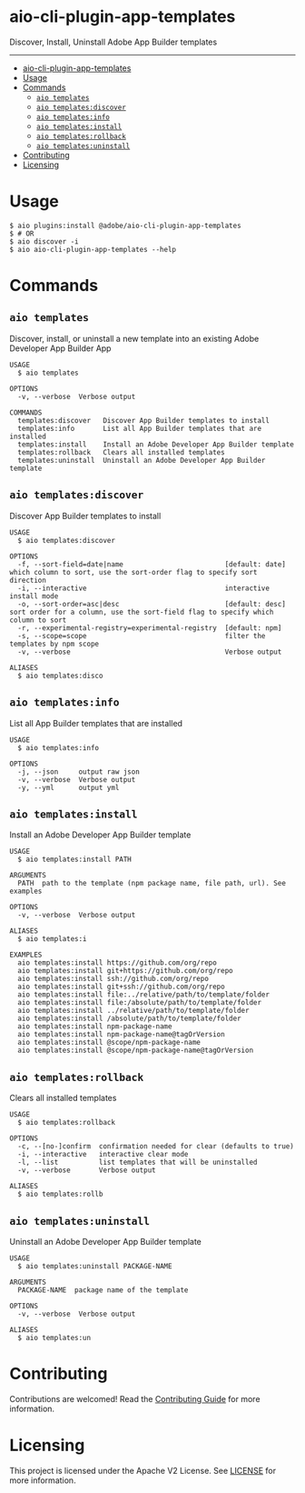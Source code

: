 <!--
Copyright 2022 Adobe. All rights reserved.
This file is licensed to you under the Apache License, Version 2.0 (the "License");
you may not use this file except in compliance with the License. You may obtain a copy
of the License at http://www.apache.org/licenses/LICENSE-2.0

Unless required by applicable law or agreed to in writing, software distributed under
the License is distributed on an "AS IS" BASIS, WITHOUT WARRANTIES OR REPRESENTATIONS
OF ANY KIND, either express or implied. See the License for the specific language
governing permissions and limitations under the License.
-->
# aio-cli-plugin-app-templates
Discover, Install, Uninstall Adobe App Builder templates

---

<!-- toc -->
- [aio-cli-plugin-app-templates](#aio-cli-plugin-app-templates)
- [Usage](#usage)
- [Commands](#commands)
  - [`aio templates`](#aio-templates)
  - [`aio templates:discover`](#aio-templatesdiscover)
  - [`aio templates:info`](#aio-templatesinfo)
  - [`aio templates:install`](#aio-templatesinstall)
  - [`aio templates:rollback`](#aio-templatesrollback)
  - [`aio templates:uninstall`](#aio-templatesuninstall)
- [Contributing](#contributing)
- [Licensing](#licensing)
<!-- tocstop -->

# Usage
```sh-session
$ aio plugins:install @adobe/aio-cli-plugin-app-templates
$ # OR
$ aio discover -i
$ aio aio-cli-plugin-app-templates --help
```

# Commands
## `aio templates`

Discover, install, or uninstall a new template into an existing Adobe Developer App Builder App

```
USAGE
  $ aio templates

OPTIONS
  -v, --verbose  Verbose output

COMMANDS
  templates:discover   Discover App Builder templates to install
  templates:info       List all App Builder templates that are installed
  templates:install    Install an Adobe Developer App Builder template
  templates:rollback   Clears all installed templates
  templates:uninstall  Uninstall an Adobe Developer App Builder template
```
## `aio templates:discover`

Discover App Builder templates to install

```
USAGE
  $ aio templates:discover

OPTIONS
  -f, --sort-field=date|name                         [default: date] which column to sort, use the sort-order flag to specify sort direction
  -i, --interactive                                  interactive install mode
  -o, --sort-order=asc|desc                          [default: desc] sort order for a column, use the sort-field flag to specify which column to sort
  -r, --experimental-registry=experimental-registry  [default: npm]
  -s, --scope=scope                                  filter the templates by npm scope
  -v, --verbose                                      Verbose output

ALIASES
  $ aio templates:disco
```
## `aio templates:info`

List all App Builder templates that are installed

```
USAGE
  $ aio templates:info

OPTIONS
  -j, --json     output raw json
  -v, --verbose  Verbose output
  -y, --yml      output yml
```
## `aio templates:install`

Install an Adobe Developer App Builder template

```
USAGE
  $ aio templates:install PATH

ARGUMENTS
  PATH  path to the template (npm package name, file path, url). See examples

OPTIONS
  -v, --verbose  Verbose output

ALIASES
  $ aio templates:i

EXAMPLES
  aio templates:install https://github.com/org/repo
  aio templates:install git+https://github.com/org/repo
  aio templates:install ssh://github.com/org/repo
  aio templates:install git+ssh://github.com/org/repo
  aio templates:install file:../relative/path/to/template/folder
  aio templates:install file:/absolute/path/to/template/folder
  aio templates:install ../relative/path/to/template/folder
  aio templates:install /absolute/path/to/template/folder
  aio templates:install npm-package-name
  aio templates:install npm-package-name@tagOrVersion
  aio templates:install @scope/npm-package-name
  aio templates:install @scope/npm-package-name@tagOrVersion
```
## `aio templates:rollback`

Clears all installed templates

```
USAGE
  $ aio templates:rollback

OPTIONS
  -c, --[no-]confirm  confirmation needed for clear (defaults to true)
  -i, --interactive   interactive clear mode
  -l, --list          list templates that will be uninstalled
  -v, --verbose       Verbose output

ALIASES
  $ aio templates:rollb
```
## `aio templates:uninstall`

Uninstall an Adobe Developer App Builder template

```
USAGE
  $ aio templates:uninstall PACKAGE-NAME

ARGUMENTS
  PACKAGE-NAME  package name of the template

OPTIONS
  -v, --verbose  Verbose output

ALIASES
  $ aio templates:un
```

# Contributing

Contributions are welcomed! Read the [Contributing Guide](./CONTRIBUTING.md) for more information.

# Licensing

This project is licensed under the Apache V2 License. See [LICENSE](./LICENSE) for more information.
